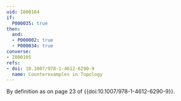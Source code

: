 ```yaml
---
uid: I000104
if:
  P000035: true
then:
  and:
  - P000002: true
  - P000034: true
converse:
- I000105
refs:
- doi: 10.1007/978-1-4612-6290-9
  name: Counterexamples in Topology
---
```


By definition as on page 23 of {{doi:10.1007/978-1-4612-6290-9}}.
